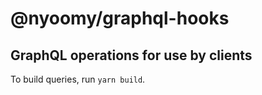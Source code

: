 # @nyoomy/graphql-hooks

## GraphQL operations for use by clients

To build queries, run `yarn build`.
